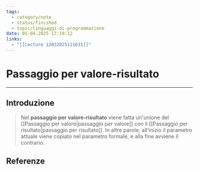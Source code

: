 ```yaml
---
tags:
  - category/note
  - status/finished
  - topic/linguaggi-di-programmazione
date: 05-04-2025 17:19:12
links:
  - "[[Lecture 12032025111631]]"
---
```

# Passaggio per valore-risultato
---
## Introduzione
> Nel **passaggio per valore-risultato** viene fatta un'unione del [[Passaggio per valore|passaggio per valore]] con il [[Passaggio per risultato|passaggio per risultato]]. In altre parole, all'inizio il parametro attuale viene copiato nel parametro formale, e alla fine avviene il contrario.

## Referenze